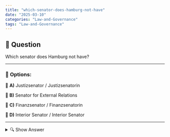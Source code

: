 ```yaml
---
title: "which-senator-does-hamburg-not-have"
date: "2025-03-10"
categories: "Law-and-Governance"
tags: "Law-and-Governance"
---
```


## 📌 **Question**

Which senator does Hamburg not have?



---

### 📝 **Options:**

🔘 **A)** Justizsenator / Justizsenatorin

🔘 **B)** Senator for External Relations

🔘 **C)** Finanzsenator / Finanzsenatorin

🔘 **D)** Interior Senator / Interior Senator

---

<details>
  <summary>🔍 Show Answer</summary>

  <p>
💡  <b>Correct Answer:</b>  b
  </p>
  <p>
    📖<b>Explanation:</b>
    Hamburg, as one of Germany’s 16 federal states, is governed by a Senate composed of various senators responsible for different portfolios. Common senatorial roles include Justizsenator/in (Justice), Finanzsenator/in (Finance), and Innensenator/in (Interior). These senators manage their respective departments, shaping policies and administration within the city-state. Understanding the specific departments helps determine which roles exist in Hamburg’s government structure. Not all states have identical portfolios; some positions present in other regions might be absent in Hamburg, reflecting its unique administrative organization.
  </p>
</details>
